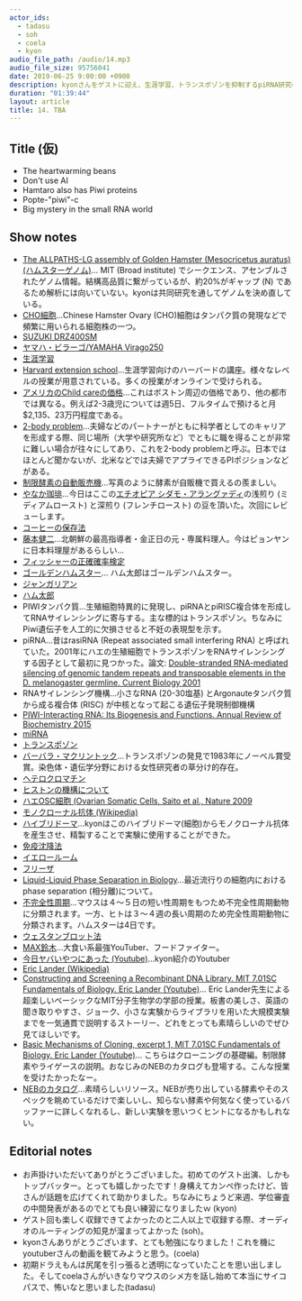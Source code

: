 ```yaml
---
actor_ids:
  - tadasu
  - soh
  - coela
  - kyon
audio_file_path: /audio/14.mp3
audio_file_size: 95756041
date: 2019-06-25 9:00:00 +0900
description: kyonさんをゲストに迎え、生涯学習、トランスポゾンを抑制するpiRNA研究の最前線の動向、ハムスターなど動物を用いた研究の醍醐味とその難しさ、コーヒー豆の焙煎、モノクローナル抗体の自作、美しい実験結果を求める姿勢などについて話しました。（出演：tadasu、soh、coela、kyon）
duration: "01:39:44"
layout: article
title: 14. TBA
---
```


## Title (仮)
- The heartwarming beans
- Don't use AI
- Hamtaro also has Piwi proteins
- Popte-"piwi"-c
- Big mystery in the small RNA world

## Show notes
- [The ALLPATHS-LG assembly of Golden Hamster (Mesocricetus auratus) (ハムスターゲノム)](http://software.broadinstitute.org/allpaths-lg/blog/?p=654)... MIT (Broad institute) でシークエンス、アセンブルされたゲノム情報。結構高品質に繋がっているが、約20%がギャップ (N) であるため解析には向いていない。kyonは共同研究を通してゲノムを決め直している。
- [CHO細胞](http://www.saibou.jp/service/pickup/cho-k1)...Chinese Hamster Ovary (CHO)細胞はタンパク質の発現などで頻繁に用いられる細胞株の一つ。
- [SUZUKI DRZ400SM](http://www.suzukicycles.com/Product%20Lines/Cycles/Products/DR-Z400/2019/DRZ400SM)
- [ヤマハ・ビラーゴ/YAMAHA Virago250](https://ja.wikipedia.org/wiki/%E3%83%A4%E3%83%9E%E3%83%8F%E3%83%BB%E3%83%93%E3%83%A9%E3%83%BC%E3%82%B4)
- [生涯学習](https://ja.wikipedia.org/wiki/%E7%94%9F%E6%B6%AF%E5%AD%A6%E7%BF%92)
- [Harvard extension school](https://www.extension.harvard.edu/)...生涯学習向けのハーバードの講座。様々なレベルの授業が用意されている。多くの授業がオンラインで受けられる。
- [アメリカのChild careの価格](https://www.blog.crn.or.jp/report/09/75.html)...これはボストン周辺の価格であり、他の都市では異なる。例えば2-3歳児については週5日、フルタイムで預けると月$2,135、23万円程度である。
- [2-body problem](https://en.wikipedia.org/wiki/Two-body_problem_(career))...夫婦などのパートナーがともに科学者としてのキャリアを形成する際、同じ場所（大学や研究所など）でともに職を得ることが非常に難しい場合が往々にしてあり、これを2-body problemと呼ぶ。日本ではほとんど聞かないが、北米などでは夫婦でアプライできるPIポジションなどがある。
- [制限酵素の自動販売機](http://www.dcscience.net/montreal-08/slides/sigworth-yale-restriction-vending-machine-120508.html)...写真のように酵素が自販機で買えるの羨ましい。
- [やなか珈琲](https://www.yanaka-coffeeten.com/)...今日はここの[エチオピア シダモ・アラングァディ](https://www.yanaka-coffeeten.com/straight.htm)の浅煎り (ミディアムロースト) と深煎り (フレンチロースト) の豆を頂いた。次回にレビューします。
- [コーヒーの保存法](https://www.thecoffeeshop.jp/theshortissue/how-to-save-coffee-beans-4/)
- [藤本健二](https://ja.wikipedia.org/wiki/%E8%97%A4%E6%9C%AC%E5%81%A5%E4%BA%8C)...北朝鮮の最高指導者・金正日の元・専属料理人。今はピョンヤンに日本料理屋があるらしい...
- [フィッシャーの正確確率検定](https://ja.wikipedia.org/wiki/%E3%83%95%E3%82%A3%E3%83%83%E3%82%B7%E3%83%A3%E3%83%BC%E3%81%AE%E6%AD%A3%E7%A2%BA%E7%A2%BA%E7%8E%87%E6%A4%9C%E5%AE%9A)
- [ゴールデンハムスター](https://ja.wikipedia.org/wiki/%E3%82%B4%E3%83%BC%E3%83%AB%E3%83%87%E3%83%B3%E3%83%8F%E3%83%A0%E3%82%B9%E3%82%BF%E3%83%BC)... ハム太郎はゴールデンハムスター。
- [ジャンガリアン](https://ja.wikipedia.org/wiki/%E3%82%B8%E3%83%A3%E3%83%B3%E3%82%AC%E3%83%AA%E3%82%A2%E3%83%B3%E3%83%8F%E3%83%A0%E3%82%B9%E3%82%BF%E3%83%BC)
- [ハム太郎](https://ja.wikipedia.org/wiki/%E3%81%A8%E3%81%A3%E3%81%A8%E3%81%93%E3%83%8F%E3%83%A0%E5%A4%AA%E9%83%8E_(%E3%82%A2%E3%83%8B%E3%83%A1))
- PIWIタンパク質...生殖細胞特異的に発現し、piRNAとpiRISC複合体を形成してRNAサイレンシングに寄与する。主な標的はトランスポゾン。ちなみにPiwi遺伝子を人工的に欠損させると不妊の表現型を示す。
- piRNA...昔はrasiRNA (Repeat associated small interfering RNA) と呼ばれていた。2001年にハエの生殖細胞でトランスポゾンをRNAサイレンシングする因子として最初に見つかった。論文: [Double-stranded RNA-mediated silencing of genomic tandem repeats and transposable elements in the D. melanogaster germline. Current Biology 2001](https://www.sciencedirect.com/science/article/pii/S0960982201002998?via%3Dihub)
- RNAサイレンシング機構...小さなRNA (20-30塩基) とArgonauteタンパク質から成る複合体 (RISC) が中核となって起こる遺伝子発現制御機構
- [PIWI-Interacting RNA: Its Biogenesis and Functions. Annual Review of Biochemistry 2015](https://www.annualreviews.org/doi/full/10.1146/annurev-biochem-060614-034258)
- [miRNA](https://ja.wikipedia.org/wiki/MiRNA)
- [トランスポゾン](https://ja.wikipedia.org/wiki/%E3%83%88%E3%83%A9%E3%83%B3%E3%82%B9%E3%83%9D%E3%82%BE%E3%83%B3)
- [バーバラ・マクリントック](https://ja.wikipedia.org/wiki/%E3%83%90%E3%83%BC%E3%83%90%E3%83%A9%E3%83%BB%E3%83%9E%E3%82%AF%E3%83%AA%E3%83%B3%E3%83%88%E3%83%83%E3%82%AF)...トランスポゾンの発見で1983年にノーベル賞受賞。染色体・遺伝学分野における女性研究者の草分け的存在。
- [ヘテロクロマチン](https://ja.wikipedia.org/wiki/%E3%83%98%E3%83%86%E3%83%AD%E3%82%AF%E3%83%AD%E3%83%9E%E3%83%81%E3%83%B3)
- [ヒストンの機構について](http://ruo.mbl.co.jp/bio/product/epigenome/article/histone-modification.html) 
- [ハエOSC細胞 (Ovarian Somatic Cells, Saito et al., Nature 2009](https://www.nature.com/articles/nature08501)
- [モノクローナル抗体 (Wikipedia)](https://ja.wikipedia.org/wiki/%E3%83%A2%E3%83%8E%E3%82%AF%E3%83%AD%E3%83%BC%E3%83%8A%E3%83%AB%E6%8A%97%E4%BD%93)
- [ハイブリドーマ](https://ja.wikipedia.org/wiki/%E3%83%8F%E3%82%A4%E3%83%96%E3%83%AA%E3%83%89%E3%83%BC%E3%83%9E)...kyonはこのハイブリドーマ(細胞)からモノクローナル抗体を産生させ、精製することで実験に使用することができた。
- [免疫沈降法](https://ja.wikipedia.org/wiki/%E5%85%8D%E7%96%AB%E6%B2%88%E9%99%8D%E6%B3%95)
- [イエロールーム](https://tecdlab.com/2017/06/26/dictionary-%E3%82%A4%E3%82%A8%E3%83%AD%E3%83%BC%E3%83%AB%E3%83%BC%E3%83%A0/)
- [フリーザ](https://ja.wikipedia.org/wiki/%E3%83%95%E3%83%AA%E3%83%BC%E3%82%B6)
- [Liquid-Liquid Phase Separation in Biology](https://www.annualreviews.org/doi/abs/10.1146/annurev-cellbio-100913-013325)...最近流行りの細胞内におけるphase separation (相分離)について。
- [不完全性周期](https://guides.lib.kyushu-u.ac.jp/c.php?g=775132&p=5558113)...マウスは４～５日の短い性周期をもつため不完全性周期動物に分類されます。一方、ヒトは３～４週の長い周期のため完全性周期動物に分類されます。ハムスターは4日です。
- [ウェスタンブロット法](https://ja.wikipedia.org/wiki/%E3%82%A6%E3%82%A7%E3%82%B9%E3%82%BF%E3%83%B3%E3%83%96%E3%83%AD%E3%83%83%E3%83%86%E3%82%A3%E3%83%B3%E3%82%B0)
- [MAX鈴木](https://ja.wikipedia.org/wiki/MAX%E9%88%B4%E6%9C%A8)...大食い系最強YouTuber、フードファイター。
- [今日ヤバいやつにあった (Youtube)](https://www.youtube.com/channel/UCQ3Kgx1G1NkELoJ8tJ3uelg)...kyon紹介のYoutuber
- [Eric Lander (Wikipedia)](https://en.wikipedia.org/wiki/Eric_Lander)
- [Constructing and Screening a Recombinant DNA Library. MIT 7.01SC Fundamentals of Biology. Eric Lander (Youtube)](https://www.youtube.com/watch?v=BIIWlZqWxKg)... Eric Lander先生による超楽しいベーシックなMIT分子生物学の学部の授業。板書の美しさ、英語の聞き取りやすさ、ジョーク、小さな実験からライブラリを用いた大規模実験までを一気通貫で説明するストーリー、どれをとっても素晴らしいのでぜひ見てほしいです。
- [Basic Mechanisms of Cloning, excerpt 1, MIT 7.01SC Fundamentals of Biology. Eric Lander (Youtube)](https://www.youtube.com/watch?v=CdAgzk5tQhs)... こちらはクローニングの基礎編。制限酵素やライゲースの説明。おなじみのNEBのカタログも登場する。こんな授業を受けたかったなー。
- [NEBのカタログ](https://www.neb-online.de/en/neb-download/)...素晴らしいリソース。NEBが売り出している酵素やそのスペックを眺めているだけで楽しいし、知らない酵素や何気なく使っているバッファーに詳しくなれるし、新しい実験を思いつくヒントになるかもしれない。

## Editorial notes
- お声掛けいただいてありがとうございました。初めてのゲスト出演、しかもトップバッター。とっても嬉しかったです！身構えてカンペ作ったけど、皆さんが話題を広げてくれて助かりました。ちなみにちょうど来週、学位審査の中間発表があるのでとても良い練習になりましたｗ (kyon)
- ゲスト回も楽しく収録できてよかったのと二人以上で収録する際、オーディオのルーティングの知見が溜まってよかった (soh)。
- kyonさんありがとうございます、とても勉強になりました！これを機にyoutuberさんの動画を観てみようと思う。(coela)
- 初期ドラえもんは尻尾を引っ張ると透明になっていたことを思い出しました。そしてcoelaさんがいきなりマウスのシメ方を話し始めて本当にサイコパスで、怖いなと思いました(tadasu)

